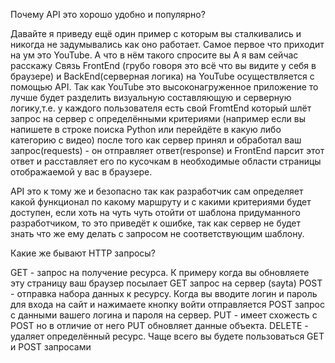 Почему API это хорошо удобно и популярно?

Давайте я приведу ещё один пример с которым вы сталкивались и никогда не задумывались как оно
работает. Самое первое что приходит на ум это YouTube. А что в нём такого спросите вы А я вам сейчас
расскажу Связь FrontEnd (грубо говоря это всё что вы видите у себя в браузере) и BackEnd(серверная логика) на
YouTube осуществляется с помощью API. Так как YouTube это высоконагруженное приложение то лучше будет
разделить визуальную составляющую и серверную логику,т.е. у каждого пользователя есть свой FromtEnd
который шлёт запрос на сервер с определёнными критериями (например если вы напишете в строке поиска Python 
или перейдёте в какую либо категорию с видео) после того как сервер принял и обработал ваш
запрос(requests) - он отправляет ответ(response) и FrontEnd парсит этот ответ и расставляет его по кусочкам в
необходимые области страницы отображаемой у вас в браузере.

API это к тому же и безопасно так как разработчик сам определяет какой функционал по какому маршруту и
с какими критериями будет доступен, если хоть на чуть чуть отойти от шаблона придуманного
разработчиком, то это приведёт к ошибке, так как сервер не будет знать что же ему делать с запросом не
соответствующим шаблону.

Какие же бывают HTTP запросы?

GET - запрос на получение ресурса. К примеру когда вы обновляете эту страницу ваш браузер посылает GET 
запрос на сервер (sayta)
POST - отправка набора данных к ресурсу. Когда вы вводите логин и пароль для входа на сайт и нажимаете
кнопку войти отправляется POST запрос с данными вашего логина и пароля на сервер.
PUT - имеет схожесть с POST но в отличие от него PUT обновляет данные объекта.
DELETE - удаляет определённый ресурс.
Чаще всего вы будете пользоваться GET и POST запросами
